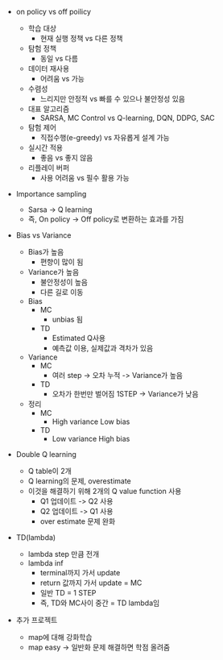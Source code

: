 - on policy vs off poilicy
	- 학습 대상
		- 현재 실행 정책 vs 다른 정책
	- 탐험 정책
		- 동일 vs 다름
	- 데이터 재사용
		- 어려움 vs 가능
	- 수렴성
		- 느리지만 안정적 vs 빠를 수 있으나 불안정성 있음
	- 대표 알고리즘
		- SARSA, MC Control vs Q-learning, DQN, DDPG, SAC
	- 탐험 제어
		- 직접수행(e-greedy) vs 자유롭게 설계 가능
	- 실시간 적용
		- 좋음 vs 좋지 않음
	- 리플레이 버퍼
		- 사용 어려움 vs 필수 활용 가능

- Importance sampling
	- Sarsa -> Q learning
	- 즉, On policy -> Off policy로 변환하는 효과를 가짐

- Bias vs Variance
	- Bias가 높음
		- 편향이 많이 됨
	- Variance가 높음
		- 불안정성이 높음
		- 다른 길로 이동
	- Bias
		- MC
			- unbias 됨
		- TD
			- Estimated Q사용
			- 예측값 이용, 실제값과 격차가 있음
	- Variance
		- MC
			- 여러 step -> 오차 누적 -> Variance가 높음
		- TD
			- 오차가 한번만 벌어짐 1STEP -> Variance가 낮음
	- 정리
		- MC
			- High variance Low bias
		- TD
			- Low variance High bias

- Double Q learning
	- Q table이 2개
	- Q learning의 문제, overestimate
	- 이것을 해결하기 위해 2개의 Q value function 사용
		- Q1 업데이트 -> Q2 사용
		- Q2 업데이트 -> Q1 사용
		- over estimate 문제 완화

- TD(lambda)
	- lambda step 만큼 전개
	- lambda inf
		- terminal까지 가서 update
		- return 값까지 가서 update = MC
		- 일반 TD = 1 STEP
		- 즉, TD와 MC사이 중간 = TD lambda임

- 추가 프로젝트
	- map에 대해 강화학습
	- map easy -> 일반화 문제 해결하면 학점 올려줌